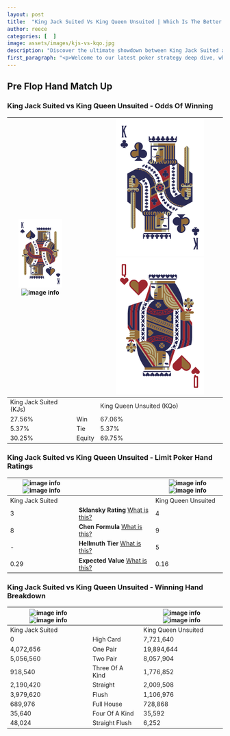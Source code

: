 ```yaml
---
layout: post
title:  "King Jack Suited Vs King Queen Unsuited | Which Is The Better Hand In Poker? A Complete Guide"
author: reece
categories: [  ]
image: assets/images/kjs-vs-kqo.jpg
description: "Discover the ultimate showdown between King Jack Suited and King Queen Unsuited in poker! Uncover the odds, strategies, and scenarios where one hand triumphs over the other. Get ready to up your poker game with this thrilling analysis."
first_paragraph: "<p>Welcome to our latest poker strategy deep dive, where we're pitting two distinct hands against each other in a high-stakes showdown: King Jack Suited vs King Queen Unsuited.</p><p>In the dynamic world of poker, every decision counts, and knowing which hand holds the upper hand is key to your success at the table.</p><p>In this article, we'll dissect these two hands, explore the scenarios where one dominates the other, and equip you with the knowledge to make strategic choices that can tip the odds in your favor.</p><p>Get ready to unravel the intriguing dynamics of these poker hands and elevate your game to new heights.</p>"
---
```




[comment]: # (sp0)

## Pre Flop Hand Match Up

<div class="table hand-ratings" markdown="1"> 



### King Jack Suited vs King Queen Unsuited - Odds Of Winning


    
| ![image info](assets/images/hand1/k.png) ![image info](assets/images/hand1/js.png) |  | ![image info](assets/images/hand2/k.png) ![image info](assets/images/hand2/qo.png) |
| -------- | -------- | -------- |
| King Jack Suited (KJs) |  | King Queen Unsuited (KQo) |
| 27.56% | Win | 67.06% |
| 5.37% | Tie | 5.37% |
| 30.25% | Equity | 69.75% |




[comment]: # (sp1)



### King Jack Suited vs King Queen Unsuited - Limit Poker Hand Ratings


    
| ![image info](https://www.riverpairs.com/assets/images/hand1/k.png) ![image info](https://www.riverpairs.com/assets/images/hand1/js.png) |  | ![image info](https://www.riverpairs.com/assets/images/hand2/k.png) ![image info](https://www.riverpairs.com/assets/images/hand2/qo.png) |
| -------- | -------- | -------- |
| King Jack Suited |  | King Queen Unsuited |
| 3 | **Sklansky Rating** [What is this?](/sklansky-rating-explained) | 4 |
| 8 | **Chen Formula** [What is this?](/chen-formula-explained) | 9 |
| - | **Hellmuth Tier** [What is this?](/Hellmuth-tier-explained) | 5 |
| 0.29 | **Expected Value** [What is this?](/expected-value-explained) | 0.16 |




[comment]: # (sp2)



### King Jack Suited vs King Queen Unsuited - Winning Hand Breakdown


    
| ![image info](https://www.riverpairs.com/assets/images/hand1/k.png) ![image info](https://www.riverpairs.com/assets/images/hand1/js.png) |  | ![image info](https://www.riverpairs.com/assets/images/hand2/k.png) ![image info](https://www.riverpairs.com/assets/images/hand2/qo.png) |
| -------- | -------- | -------- |
| King Jack Suited |  | King Queen Unsuited |
| 0 | High Card | 7,721,640 |
| 4,072,656 | One Pair | 19,894,644 |
| 5,056,560 | Two Pair | 8,057,904 |
| 918,540 | Three Of A Kind | 1,776,852 |
| 2,190,420 | Straight | 2,009,508 |
| 3,979,620 | Flush | 1,106,976 |
| 689,976 | Full House | 728,868 |
| 35,640 | Four Of A Kind | 35,592 |
| 48,024 | Straight Flush | 6,252 |




[comment]: # (sp3)



</div>

[comment]: # (sp4)



[comment]: # (sp5)

